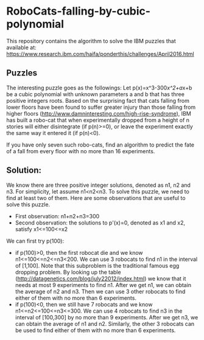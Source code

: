 # RoboCats-falling-by-cubic-polynomial

This repository contains the algorithm to solve the IBM puzzles that available at: https://www.research.ibm.com/haifa/ponderthis/challenges/April2016.html

## Puzzles
The interesting puzzle goes as the followings:
Let p(x)=x^3-300*x^2+a*x+b be a cubic polynomial with unknown parameters a and b that has three positive integers roots. 
Based on the surprising fact that cats falling from lower floors have been found to suffer greater injury than those falling from higher floors (http://www.damninteresting.com/high-rise-syndrome), IBM has built a robo-cat that when experimentally dropped from a height of n stories will either disintegrate (if p(n)>=0), or leave the experiment exactly the same way it entered it (if p(n)\<0). 

If you have only seven such robo-cats, find an algorithm to predict the fate of a fall from every floor with no more than 16 experiments. 

## Solution:
We know there are three positive integer solutions, denoted as n1, n2 and n3. For simplicity, let assume n1\<n2\<n3. To solve this puzzle, we need to find at least two of them. Here are some observations that are useful to solve this puzzle.

* First observation: n1+n2+n3=300
* Second observation: the solutions to p'(x)=0, denoted as x1 and x2, satisfy x1<=100<=x2

We can first try p(100):
* if p(100)>0, then the first robocat die and we know n1<=100<=n2<=n3\<200. We can use 3 robocats to find n1 in the interval of [1,100]. Note that this subproblem is the traditional famous egg dropping problem. By looking up the table (http://datagenetics.com/blog/july22012/index.html) we know that it needs at most 9 experiments to find n1. After we get n1, we can obtain the average of n2 and n3. Then we can use 3 other robocats to find either of them with no more than 6 experiments.
* if p(100)\<0, then we still have 7 robocats and we know n1<=n2<=100<=n3<=300. We can use 4 robocats to find n3 in the interval of [100,300] by no more than 9 experiments. After we get n3, we can obtain the average of n1 and n2. Similarly, the other 3 robocats can be used to find either of them with no more than 6 experiments.
